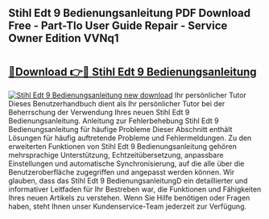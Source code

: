 ## Stihl Edt 9 Bedienungsanleitung PDF Download Free - Part-Tlo User Guide Repair - Service Owner Edition VVNq1

# <h2><a href="http://df1kzsq.blite.top/?on=Stihl+Edt+9+Bedienungsanleitung">🔗Download 👉🔴 Stihl Edt 9 Bedienungsanleitung</a></h2>

[![Stihl Edt 9 Bedienungsanleitung new download](https://i.imgur.com/lujVjoI.png)](http://df1kzsq.blite.top/?on=Stihl+Edt+9+Bedienungsanleitung)
Ihr persönlicher Tutor Dieses Benutzerhandbuch dient als Ihr persönlicher Tutor bei der Beherrschung der Verwendung Ihres neuen Stihl Edt 9 Bedienungsanleitung. Anleitung zur Fehlerbehebung Stihl Edt 9 Bedienungsanleitung für häufige Probleme Dieser Abschnitt enthält Lösungen für häufig auftretende Probleme und Fehlermeldungen. Zu den erweiterten Funktionen von Stihl Edt 9 Bedienungsanleitung gehören mehrsprachige Unterstützung, Echtzeitübersetzung, anpassbare Einstellungen und automatische Synchronisierung, auf die alle über die Benutzeroberfläche zugegriffen und angepasst werden können. Wir glauben, dass das Stihl Edt 9 BedienungsanleitungD ein detaillierter und informativer Leitfaden für Ihr Bestreben war, die Funktionen und Fähigkeiten Ihres neuen Artikels zu verstehen. Wenn Sie Hilfe benötigen oder Fragen haben, steht Ihnen unser Kundenservice-Team jederzeit zur Verfügung.
